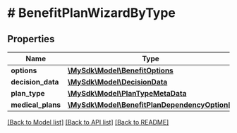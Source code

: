 # # BenefitPlanWizardByType

## Properties

Name | Type | Description | Notes
------------ | ------------- | ------------- | -------------
**options** | [**\MySdk\Model\BenefitOptions**](BenefitOptions.md) |  | [optional]
**decision_data** | [**\MySdk\Model\DecisionData**](DecisionData.md) |  | [optional]
**plan_type** | [**\MySdk\Model\PlanTypeMetaData**](PlanTypeMetaData.md) |  | [optional]
**medical_plans** | [**\MySdk\Model\BenefitPlanDependencyOption[]**](BenefitPlanDependencyOption.md) |  | [optional]

[[Back to Model list]](../../README.md#models) [[Back to API list]](../../README.md#endpoints) [[Back to README]](../../README.md)
